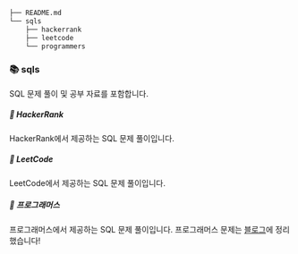 ```bash
├── README.md
└── sqls
    ├── hackerrank
    ├── leetcode
    └── programmers
```

### 📚 sqls
SQL 문제 풀이 및 공부 자료를 포함합니다.

##### 📗 HackerRank
HackerRank에서 제공하는 SQL 문제 풀이입니다.

##### 📘 LeetCode
LeetCode에서 제공하는 SQL 문제 풀이입니다.

##### 📕 프로그래머스
프로그래머스에서 제공하는 SQL 문제 풀이입니다.
프로그래머스 문제는 [블로그](https://lookintodata.tistory.com/category/SQL)에 정리했습니다!
